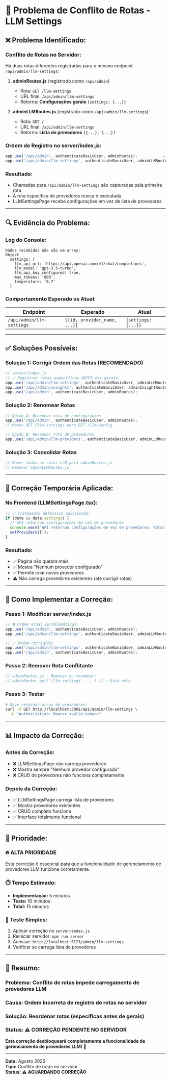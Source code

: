 # 🚨 Problema de Conflito de Rotas - LLM Settings

## ❌ **Problema Identificado:**

### **Conflito de Rotas no Servidor:**
Há duas rotas diferentes registradas para o mesmo endpoint `/api/admin/llm-settings`:

1. **adminRoutes.js** (registrado como `/api/admin`)
   - Rota: `GET /llm-settings` 
   - URL final: `/api/admin/llm-settings`
   - Retorna: **Configurações gerais** `{settings: {...}}`

2. **adminLLMRoutes.js** (registrado como `/api/admin/llm-settings`)
   - Rota: `GET /`
   - URL final: `/api/admin/llm-settings`
   - Retorna: **Lista de provedores** `[{...}, {...}]`

### **Ordem de Registro no server/index.js:**
```javascript
app.use('/api/admin', authenticateBasicUser, adminRoutes);           // ← Registrado PRIMEIRO
app.use('/api/admin/llm-settings', authenticateBasicUser, adminLLMRoutes); // ← Nunca alcançado
```

### **Resultado:**
- Chamadas para `/api/admin/llm-settings` são capturadas pela primeira rota
- A rota específica de provedores nunca é executada
- LLMSettingsPage recebe configurações em vez de lista de provedores

---

## 🔍 **Evidência do Problema:**

### **Log do Console:**
```
Dados recebidos não são um array: 
Object
  settings: {
    llm_api_url: 'https://api.openai.com/v1/chat/completions',
    llm_model: 'gpt-3.5-turbo', 
    llm_api_key_configured: true,
    max_tokens: '800',
    temperature: '0.7'
  }
```

### **Comportamento Esperado vs Atual:**
| Endpoint | Esperado | Atual |
|----------|----------|-------|
| `/api/admin/llm-settings` | `[{id, provider_name, ...}]` | `{settings: {...}}` |

---

## ✅ **Soluções Possíveis:**

### **Solução 1: Corrigir Ordem das Rotas (RECOMENDADO)**
```javascript
// server/index.js
// ✅ Registrar rotas específicas ANTES das gerais:
app.use('/api/admin/llm-settings', authenticateBasicUser, adminLLMRoutes);
app.use('/api/admin/insights', authenticateBasicUser, adminInsightRoutes);
app.use('/api/admin', authenticateBasicUser, adminRoutes);
```

### **Solução 2: Renomear Rotas**
```javascript
// Opção A: Renomear rota de configurações
app.use('/api/admin', authenticateBasicUser, adminRoutes);
// Mover GET /llm-settings para GET /llm-config

// Opção B: Renomear rota de provedores  
app.use('/api/admin/llm-providers', authenticateBasicUser, adminLLMRoutes);
```

### **Solução 3: Consolidar Rotas**
```javascript
// Mover todas as rotas LLM para adminRoutes.js
// Remover adminLLMRoutes.js
```

---

## 🔧 **Correção Temporária Aplicada:**

### **No Frontend (LLMSettingsPage.tsx):**
```typescript
// ✅ Tratamento defensivo adicionado:
if (data && data.settings) {
  // API retornou configurações em vez de provedores
  console.warn('API retornou configurações em vez de provedores. Rotas do servidor precisam ser corrigidas.');
  setProviders([]);
}
```

### **Resultado:**
- ✅ Página não quebra mais
- ✅ Mostra "Nenhum provedor configurado"
- ✅ Permite criar novos provedores
- ⚠️ Não carrega provedores existentes (até corrigir rotas)

---

## 🚀 **Como Implementar a Correção:**

### **Passo 1: Modificar server/index.js**
```javascript
// ❌ Ordem atual (problemática):
app.use('/api/admin', authenticateBasicUser, adminRoutes);
app.use('/api/admin/llm-settings', authenticateBasicUser, adminLLMRoutes);

// ✅ Ordem corrigida:
app.use('/api/admin/llm-settings', authenticateBasicUser, adminLLMRoutes);
app.use('/api/admin', authenticateBasicUser, adminRoutes);
```

### **Passo 2: Remover Rota Conflitante**
```javascript
// adminRoutes.js - Remover ou renomear:
// adminRouter.get('/llm-settings', ...) // ← Esta rota
```

### **Passo 3: Testar**
```bash
# Deve retornar array de provedores:
curl -X GET http://localhost:3001/api/admin/llm-settings \
  -H "Authorization: Bearer <valid-token>"
```

---

## 📊 **Impacto da Correção:**

### **Antes da Correção:**
- ❌ LLMSettingsPage não carrega provedores
- ❌ Mostra sempre "Nenhum provedor configurado"
- ❌ CRUD de provedores não funciona completamente

### **Depois da Correção:**
- ✅ LLMSettingsPage carrega lista de provedores
- ✅ Mostra provedores existentes
- ✅ CRUD completo funciona
- ✅ Interface totalmente funcional

---

## 🎯 **Prioridade:**

### **🔥 ALTA PRIORIDADE**
Esta correção é essencial para que a funcionalidade de gerenciamento de provedores LLM funcione corretamente.

### **⏱️ Tempo Estimado:**
- **Implementação:** 5 minutos
- **Teste:** 10 minutos
- **Total:** 15 minutos

### **🧪 Teste Simples:**
1. Aplicar correção no `server/index.js`
2. Reiniciar servidor: `npm run server`
3. Acessar: `http://localhost:5173/admin/llm-settings`
4. Verificar se carrega lista de provedores

---

## 📝 **Resumo:**

### **Problema:** Conflito de rotas impede carregamento de provedores LLM
### **Causa:** Ordem incorreta de registro de rotas no servidor
### **Solução:** Reordenar rotas (específicas antes de gerais)
### **Status:** ⚠️ **CORREÇÃO PENDENTE NO SERVIDOR**

**Esta correção desbloqueará completamente a funcionalidade de gerenciamento de provedores LLM! 🚀**

---

**Data:** Agosto 2025  
**Tipo:** Conflito de rotas no servidor  
**Status:** ⚠️ **AGUARDANDO CORREÇÃO**